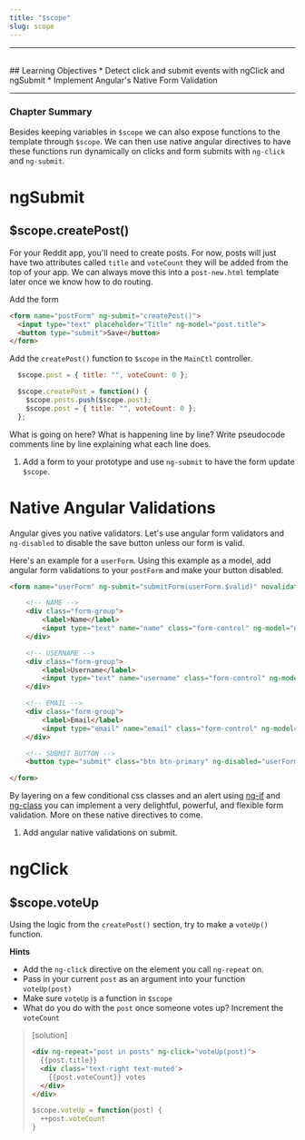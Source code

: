 ```yaml
---
title: "$scope"
slug: scope
---
```


<hr><br>
## Learning Objectives
  * Detect click and submit events with ngClick and ngSubmit
  * Implement Angular's Native Form Validation

<hr>

### Chapter Summary

Besides keeping variables in `$scope` we can also expose functions to the template through `$scope`. We can then use native angular directives to have these functions run dynamically on clicks and form submits with `ng-click` and `ng-submit`.

# ngSubmit

## $scope.createPost()

For your Reddit app, you'll need to create posts. For now, posts will just have two attributes called `title` and `voteCount` they will be added from the top of your app. We can always move this into a `post-new.html` template later once we know how to do routing.

Add the form

```html
<form name="postForm" ng-submit="createPost()">
  <input type="text" placeholder="Title" ng-model="post.title">
  <button type="submit">Save</button>
</form>
```

Add the `createPost()` function to `$scope` in the `MainCtl` controller.

```js
  $scope.post = { title: "", voteCount: 0 };

  $scope.createPost = function() {
    $scope.posts.push($scope.post);
    $scope.post = { title: "", voteCount: 0 };
  };
```

What is going on here? What is happening line by line? Write pseudocode comments line by line explaining what each line does.

1. Add a form to your prototype and use `ng-submit` to have the form update `$scope`.


# Native Angular Validations

Angular gives you native validators. Let's use angular form validators and `ng-disabled` to disable the save button unless our form is valid.

Here's an example for a `userForm`. Using this example as a model, add angular form validations to your `postForm` and make your button disabled.

```html
<form name="userForm" ng-submit="submitForm(userForm.$valid)" novalidate> <!-- novalidate prevents HTML5 validation since we will be validating ourselves -->

    <!-- NAME -->
    <div class="form-group">
        <label>Name</label>
        <input type="text" name="name" class="form-control" ng-model="name" required>
    </div>

    <!-- USERNAME -->
    <div class="form-group">
        <label>Username</label>
        <input type="text" name="username" class="form-control" ng-model="user.username" ng-minlength="3" ng-maxlength="8" required>
    </div>

    <!-- EMAIL -->
    <div class="form-group">
        <label>Email</label>
        <input type="email" name="email" class="form-control" ng-model="email" required>
    </div>

    <!-- SUBMIT BUTTON -->
    <button type="submit" class="btn btn-primary" ng-disabled="userForm.$invalid">Submit</button>

</form>

```

By layering on a few conditional css classes and an alert using [ng-if](https://docs.angularjs.org/api/ng/directive/ngIf) and  [ng-class](https://docs.angularjs.org/api/ng/directive/ngClass) you can implement a very delightful, powerful, and flexible form validation. More on these native directives to come.

1. Add angular native validations on submit.

# ngClick

## $scope.voteUp

Using the logic from the `createPost()` section, try to make a `voteUp()` function.

**Hints**

* Add the `ng-click` directive on the element you call `ng-repeat` on.
* Pass in your current `post` as an argument into your function `voteUp(post)`
* Make sure `voteUp` is a function in `$scope`
* What do you do with the `post` once someone votes up? Increment the `voteCount`

> [solution]
>
> ```html
> <div ng-repeat="post in posts" ng-click="voteUp(post)">
>   {{post.title}}
>   <div class='text-right text-muted'>
>     {{post.voteCount}} votes
>   </div>
> </div>
> ```
> 
> ```js
> $scope.voteUp = function(post) {
>   ++post.voteCount
> }
> ```
